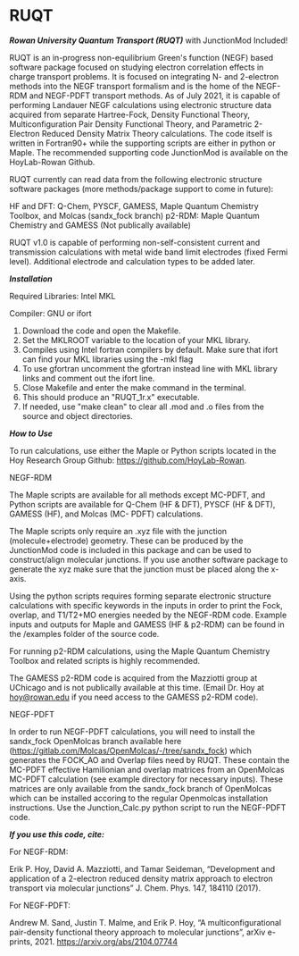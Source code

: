 # RUQT

***Rowan University Quantum Transport (RUQT)*** 
 with JunctionMod Included!

RUQT is an in-progress non-equilibrium Green's function (NEGF) based software package focused on studying electron correlation effects in charge transport problems. It is focused on integrating N- and 2-electron methods into the NEGF transport formalism and is the home of the NEGF-RDM and NEGF-PDFT transport methods. As of July 2021, it is capable of performing Landauer NEGF calculations using electronic structure data acquired from separate Hartree-Fock, Density Functional Theory, Multiconfiguration Pair Density Functional Theory, and Parametric 2-Electron Reduced Density Matrix Theory calculations. The code itself is written in Fortran90+ while the supporting scripts are either in python or Maple. The recommended supporting code JunctionMod is available on the HoyLab-Rowan Github.

RUQT currently can read data from the following electronic structure software packages (more methods/package support to come in future):

HF and DFT: Q-Chem, PYSCF, GAMESS, Maple Quantum Chemistry Toolbox, and Molcas (sandx_fock branch)
p2-RDM: Maple Quantum Chemistry and GAMESS (Not publically available)

RUQT v1.0 is capable of performing non-self-consistent current and transmission calculations with metal wide band limit electrodes (fixed Fermi level). 
Additional electrode and calculation types to be added later.

***Installation***

Required Libraries: Intel MKL

Compiler: GNU or ifort

1. Download the code and open the Makefile. 
2. Set the MKLROOT variable to the location of your MKL library. 
3. Compiles using Intel fortran compilers by default. Make sure that ifort can find your MKL libraries using the -mkl flag
3. To use gfortran uncomment the gfortran instead line with MKL library links and comment out the ifort line.
4. Close Makefile and enter the make command in the terminal.
5. This should produce an "RUQT_1r.x" executable. 
6. If needed, use "make clean" to clear all .mod and .o files from the source and object directories.

***How to Use***

To run calculations, use either the Maple or Python scripts located in the Hoy Research Group Github: https://github.com/HoyLab-Rowan. 


NEGF-RDM

The Maple scripts are available for all methods except MC-PDFT, and Python scripts are available for Q-Chem (HF & DFT), PYSCF (HF & DFT), GAMESS (HF), and Molcas (MC-
PDFT) calculations. 

The Maple scripts only require an .xyz file with the junction (molecule+electrode) geometry. These can be produced by the JunctionMod code is included in this package 
and can be used to construct/align molecular junctions. If you use another software package to generate the xyz make sure that the junction must be placed along the 
x-axis. 

Using the python scripts requires forming separate electronic structure calculations with specific keywords in the inputs in order to print the Fock, overlap, and 
T1/T2+MO energies needed by the NEGF-RDM code. Example inputs and outputs for Maple and GAMESS (HF & p2-RDM) can be found in the /examples folder of the source code.

For running p2-RDM calculations, using the Maple Quantum Chemistry Toolbox and related scripts is highly recommended.

The GAMESS p2-RDM code is acquired from the Mazziotti group at UChicago and is not publically available at this time. (Email Dr. Hoy at hoy@rowan.edu if you need 
access to the GAMESS p2-RDM code). 


NEGF-PDFT

In order to run NEGF-PDFT calculations, you will need to install the sandx_fock OpenMolcas branch available here (https://gitlab.com/Molcas/OpenMolcas/-/tree/sandx_fock) which generates the FOCK_AO and Overlap files need by RUQT. These contain the MC-PDFT effective Hamilionian and overlap matrices from an OpenMolcas 
MC-PDFT calculation (see example directory for necessary inputs). These matrices are only available from the sandx_fock branch of OpenMolcas which can be installed 
accoring to the regular Openmolcas installation instructions. Use the Junction_Calc.py python script to run the NEGF-PDFT code.

***If you use this code, cite:***

For NEGF-RDM:

Erik P. Hoy, David A. Mazziotti, and Tamar Seideman, “Development and application of a 2-electron reduced density matrix approach to electron transport via molecular 
junctions” J. Chem. Phys. 147, 184110 (2017).

For NEGF-PDFT:

Andrew M. Sand, Justin T. Malme, and Erik P. Hoy, “A multiconfigurational pair-density functional theory approach to molecular junctions”, arXiv e-prints, 2021.
https://arxiv.org/abs/2104.07744

